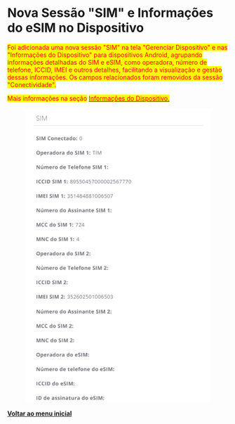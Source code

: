 # Nova Sessão "SIM" e Informações do eSIM no Dispositivo

<mark style="color:red;">Foi adicionada uma nova sessão "SIM" na tela "Gerenciar Dispositivo" e nas "Informações do Dispositivo" para dispositivos Android, agrupando informações detalhadas do SIM e eSIM, como operadora, número de telefone, ICCID, IMEI e outros detalhes, facilitando a visualização e gestão dessas informações. Os campos relacionados foram removidos da sessão "Conectividade".</mark>

<mark style="color:red;">Mais informações na seção</mark> [<mark style="color:red;">Informações do Dispositivo.</mark>](../../portal/dispositivos/lista-de-dispositivos/informacoes-do-dispositivo.md)

<figure><img src="../../../.gitbook/assets/image (3) (1) (1) (1) (1) (1).png" alt=""><figcaption></figcaption></figure>

[**Voltar ao menu inicial**](./)
